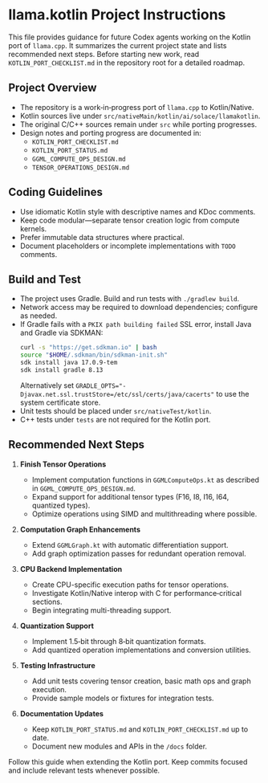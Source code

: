 # llama.kotlin Project Instructions

This file provides guidance for future Codex agents working on the Kotlin port of `llama.cpp`.
It summarizes the current project state and lists recommended next steps. Before starting new work, read `KOTLIN_PORT_CHECKLIST.md` in the repository root for a detailed roadmap.

## Project Overview
- The repository is a work‐in‐progress port of `llama.cpp` to Kotlin/Native.
- Kotlin sources live under `src/nativeMain/kotlin/ai/solace/llamakotlin`.
- The original C/C++ sources remain under `src` while porting progresses.
- Design notes and porting progress are documented in:
  - `KOTLIN_PORT_CHECKLIST.md`
  - `KOTLIN_PORT_STATUS.md`
  - `GGML_COMPUTE_OPS_DESIGN.md`
  - `TENSOR_OPERATIONS_DESIGN.md`

## Coding Guidelines
- Use idiomatic Kotlin style with descriptive names and KDoc comments.
- Keep code modular—separate tensor creation logic from compute kernels.
- Prefer immutable data structures where practical.
- Document placeholders or incomplete implementations with `TODO` comments.

## Build and Test
- The project uses Gradle. Build and run tests with `./gradlew build`.
- Network access may be required to download dependencies; configure as needed.
- If Gradle fails with a `PKIX path building failed` SSL error, install Java and Gradle via SDKMAN:
  ```bash
  curl -s "https://get.sdkman.io" | bash
  source "$HOME/.sdkman/bin/sdkman-init.sh"
  sdk install java 17.0.9-tem
  sdk install gradle 8.13
  ```
  Alternatively set `GRADLE_OPTS="-Djavax.net.ssl.trustStore=/etc/ssl/certs/java/cacerts"` to use the system certificate store.
- Unit tests should be placed under `src/nativeTest/kotlin`.
- C++ tests under `tests` are not required for the Kotlin port.

## Recommended Next Steps
1. **Finish Tensor Operations**
   - Implement computation functions in `GGMLComputeOps.kt` as described in `GGML_COMPUTE_OPS_DESIGN.md`.
   - Expand support for additional tensor types (F16, I8, I16, I64, quantized types).
   - Optimize operations using SIMD and multithreading where possible.

2. **Computation Graph Enhancements**
   - Extend `GGMLGraph.kt` with automatic differentiation support.
   - Add graph optimization passes for redundant operation removal.

3. **CPU Backend Implementation**
   - Create CPU-specific execution paths for tensor operations.
   - Investigate Kotlin/Native interop with C for performance‑critical sections.
   - Begin integrating multi-threading support.

4. **Quantization Support**
   - Implement 1.5‑bit through 8‑bit quantization formats.
   - Add quantized operation implementations and conversion utilities.

5. **Testing Infrastructure**
   - Add unit tests covering tensor creation, basic math ops and graph execution.
   - Provide sample models or fixtures for integration tests.

6. **Documentation Updates**
   - Keep `KOTLIN_PORT_STATUS.md` and `KOTLIN_PORT_CHECKLIST.md` up to date.
   - Document new modules and APIs in the `/docs` folder.

Follow this guide when extending the Kotlin port. Keep commits focused and include
relevant tests whenever possible.
